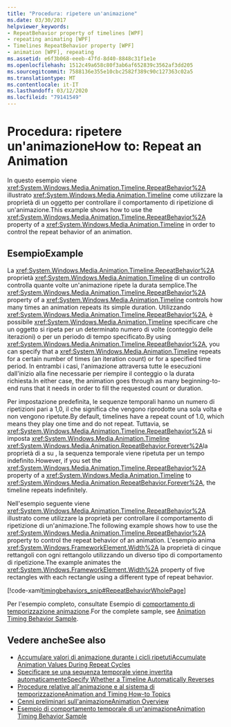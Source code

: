 ```yaml
---
title: "Procedura: ripetere un'animazione"
ms.date: 03/30/2017
helpviewer_keywords:
- RepeatBehavior property of timelines [WPF]
- repeating animating [WPF]
- Timelines RepeatBehavior property [WPF]
- animation [WPF], repeating
ms.assetid: e6f3b068-eeeb-47fd-8d40-8848c31f1e1e
ms.openlocfilehash: 1512c49a658c80f3ab6af652839c3562af3dd205
ms.sourcegitcommit: 7588136e355e10cbc2582f389c90c127363c02a5
ms.translationtype: MT
ms.contentlocale: it-IT
ms.lasthandoff: 03/12/2020
ms.locfileid: "79141549"
---
```

# <a name="how-to-repeat-an-animation"></a><span data-ttu-id="73f12-102">Procedura: ripetere un'animazione</span><span class="sxs-lookup"><span data-stu-id="73f12-102">How to: Repeat an Animation</span></span>
<span data-ttu-id="73f12-103">In questo esempio viene <xref:System.Windows.Media.Animation.Timeline.RepeatBehavior%2A> illustrato <xref:System.Windows.Media.Animation.Timeline> come utilizzare la proprietà di un oggetto per controllare il comportamento di ripetizione di un'animazione.</span><span class="sxs-lookup"><span data-stu-id="73f12-103">This example shows how to use the <xref:System.Windows.Media.Animation.Timeline.RepeatBehavior%2A> property of a <xref:System.Windows.Media.Animation.Timeline> in order to control the repeat behavior of an animation.</span></span>  
  
## <a name="example"></a><span data-ttu-id="73f12-104">Esempio</span><span class="sxs-lookup"><span data-stu-id="73f12-104">Example</span></span>  
 <span data-ttu-id="73f12-105">La <xref:System.Windows.Media.Animation.Timeline.RepeatBehavior%2A> proprietà <xref:System.Windows.Media.Animation.Timeline> di un controllo controlla quante volte un'animazione ripete la durata semplice.</span><span class="sxs-lookup"><span data-stu-id="73f12-105">The <xref:System.Windows.Media.Animation.Timeline.RepeatBehavior%2A> property of a <xref:System.Windows.Media.Animation.Timeline> controls how many times an animation repeats its simple duration.</span></span> <span data-ttu-id="73f12-106">Utilizzando <xref:System.Windows.Media.Animation.Timeline.RepeatBehavior%2A>, è possibile <xref:System.Windows.Media.Animation.Timeline> specificare che un oggetto si ripeta per un determinato numero di volte (conteggio delle iterazioni) o per un periodo di tempo specificato.</span><span class="sxs-lookup"><span data-stu-id="73f12-106">By using <xref:System.Windows.Media.Animation.Timeline.RepeatBehavior%2A>, you can specify that a <xref:System.Windows.Media.Animation.Timeline> repeats for a certain number of times (an iteration count) or for a specified time period.</span></span> <span data-ttu-id="73f12-107">In entrambi i casi, l'animazione attraversa tutte le esecuzioni dall'inizio alla fine necessarie per riempire il conteggio o la durata richiesta.</span><span class="sxs-lookup"><span data-stu-id="73f12-107">In either case, the animation goes through as many beginning-to-end runs that it needs in order to fill the requested count or duration.</span></span>  
  
 <span data-ttu-id="73f12-108">Per impostazione predefinita, le sequenze temporali hanno un numero di ripetizioni pari a 1,0, il che significa che vengono riprodotte una sola volta e non vengono ripetute.</span><span class="sxs-lookup"><span data-stu-id="73f12-108">By default, timelines have a repeat count of 1.0, which means they play one time and do not repeat.</span></span> <span data-ttu-id="73f12-109">Tuttavia, se <xref:System.Windows.Media.Animation.Timeline.RepeatBehavior%2A> si imposta <xref:System.Windows.Media.Animation.Timeline> <xref:System.Windows.Media.Animation.RepeatBehavior.Forever%2A>la proprietà di a su , la sequenza temporale viene ripetuta per un tempo indefinito.</span><span class="sxs-lookup"><span data-stu-id="73f12-109">However, if you set the <xref:System.Windows.Media.Animation.Timeline.RepeatBehavior%2A> property of a <xref:System.Windows.Media.Animation.Timeline> to <xref:System.Windows.Media.Animation.RepeatBehavior.Forever%2A>, the timeline repeats indefinitely.</span></span>  
  
 <span data-ttu-id="73f12-110">Nell'esempio seguente viene <xref:System.Windows.Media.Animation.Timeline.RepeatBehavior%2A> illustrato come utilizzare la proprietà per controllare il comportamento di ripetizione di un'animazione.</span><span class="sxs-lookup"><span data-stu-id="73f12-110">The following example shows how to use the <xref:System.Windows.Media.Animation.Timeline.RepeatBehavior%2A> property to control the repeat behavior of an animation.</span></span> <span data-ttu-id="73f12-111">L'esempio anima <xref:System.Windows.FrameworkElement.Width%2A> la proprietà di cinque rettangoli con ogni rettangolo utilizzando un diverso tipo di comportamento di ripetizione.</span><span class="sxs-lookup"><span data-stu-id="73f12-111">The example animates the <xref:System.Windows.FrameworkElement.Width%2A> property of five rectangles with each rectangle using a different type of repeat behavior.</span></span>  
  
 [!code-xaml[timingbehaviors_snip#RepeatBehaviorWholePage](~/samples/snippets/csharp/VS_Snippets_Wpf/timingbehaviors_snip/CSharp/RepeatBehaviorExample.xaml#repeatbehaviorwholepage)]  
  
 <span data-ttu-id="73f12-112">Per l'esempio completo, consultate Esempio di [comportamento di temporizzazione animazione](https://github.com/Microsoft/WPF-Samples/tree/master/Animation/AnimationTiming).</span><span class="sxs-lookup"><span data-stu-id="73f12-112">For the complete sample, see [Animation Timing Behavior Sample](https://github.com/Microsoft/WPF-Samples/tree/master/Animation/AnimationTiming).</span></span>  
  
## <a name="see-also"></a><span data-ttu-id="73f12-113">Vedere anche</span><span class="sxs-lookup"><span data-stu-id="73f12-113">See also</span></span>

- [<span data-ttu-id="73f12-114">Accumulare valori di animazione durante i cicli ripetuti</span><span class="sxs-lookup"><span data-stu-id="73f12-114">Accumulate Animation Values During Repeat Cycles</span></span>](how-to-accumulate-animation-values-during-repeat-cycles.md)
- [<span data-ttu-id="73f12-115">Specificare se una sequenza temporale viene invertita automaticamente</span><span class="sxs-lookup"><span data-stu-id="73f12-115">Specify Whether a Timeline Automatically Reverses</span></span>](how-to-specify-whether-a-timeline-automatically-reverses.md)
- [<span data-ttu-id="73f12-116">Procedure relative all'animazione e al sistema di temporizzazione</span><span class="sxs-lookup"><span data-stu-id="73f12-116">Animation and Timing How-to Topics</span></span>](animation-and-timing-how-to-topics.md)
- [<span data-ttu-id="73f12-117">Cenni preliminari sull'animazione</span><span class="sxs-lookup"><span data-stu-id="73f12-117">Animation Overview</span></span>](animation-overview.md)
- [<span data-ttu-id="73f12-118">Esempio di comportamento temporale di un'animazione</span><span class="sxs-lookup"><span data-stu-id="73f12-118">Animation Timing Behavior Sample</span></span>](https://github.com/Microsoft/WPF-Samples/tree/master/Animation/AnimationTiming)
